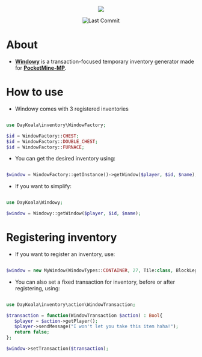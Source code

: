 <p align="center">
  <a href="https://github.com/DayKoala/Windowy/stargazers"><img src="https://i.ibb.co/pzyGrWx/Windowy-Gif.gif"></img></a><br>
</p>
<p align="center">
  <img alt= "Last Commit" src= "https://img.shields.io/github/last-commit/DayKoala/Windowy?color=green">
</p>

# About

- **[Windowy](https://github.com/DayKoala/Windowy)** is a transaction-focused temporary inventory generator made for
**[PocketMine-MP](https://github.com/pmmp/PocketMine-MP)**.

# How to use

- Windowy comes with 3 registered inventories

```php

use DayKoala\inventory\WindowFactory;

$id = WindowFactory::CHEST;
$id = WindowFactory::DOUBLE_CHEST;
$id = WindowFactory::FURNACE;

```

- You can get the desired inventory using:

```php

$window = WindowFactory::getInstance()->getWindow($player, $id, $name);

```

- If you want to simplify:

```php

use DayKoala\Windowy;

$window = Windowy::getWindow($player, $id, $name);

```

# Registering inventory

- If you want to register an inventory, use:

```php

$window = new MyWindow(WindowTypes::CONTAINER, 27, Tile:class, BlockLegacyIds::Block);

```

- You can also set a fixed transaction for inventory, before or after registering, using:

```php

use DayKoala\inventory\action\WindowTransaction;

$transaction = function(WindowTransaction $action) : Bool{
   $player = $action->getPlayer();
   $player->sendMessage("I won't let you take this item haha!");
   return false;
};

$window->setTransaction($transaction);

```
